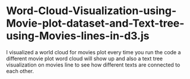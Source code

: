 # Word-Cloud-Visualization-using-Movie-plot-dataset-and-Text-tree-using-Movies-lines-in-d3.js
I visualized a world cloud for movies plot every time you run the code a different movie plot word cloud will show up and also a text tree visualization on movies line to see how different texts are connected to each other. 
